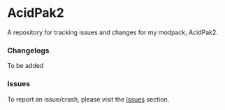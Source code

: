 # AcidPak2
A repository for tracking issues and changes for my modpack, AcidPak2.

### Changelogs
To be added

### Issues
To report an issue/crash, please visit the [Issues](https://github.com/xlxAciDxlx/AcidPak2/issues) section.
